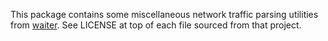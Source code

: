 This package contains some miscellaneous network traffic parsing utilities from
[waiter](https://github.com/sauerbraten/waiter). See LICENSE at top of each
file sourced from that project.
